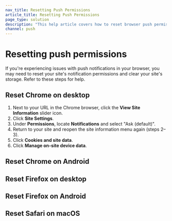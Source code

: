 ```yaml
---
nav_title: Resetting Push Permissions
article_title: Resetting Push Permissions
page_type: solution
description: "This help article covers how to reset browser push permissions and data."
channel: push
---
```


# Resetting push permissions

If you're experiencing issues with push notifications in your browser, you may need to reset your site's notification permissions and clear your site's storage. Refer to these steps for help.

## Reset Chrome on desktop

1. Next to your URL in the Chrome browser, click the **View Site Information** slider icon.
2. Click **Site Settings**.
3. Under **Permissions**, locate **Notifications** and select "Ask (default)".
4. Return to your site and reopen the site information menu again (steps 2–3).
5. Click **Cookies and site data**.
6. Click **Manage on-site device data**.

## Reset Chrome on Android

## Reset Firefox on desktop

## Reset Firefox on Android

## Reset Safari on macOS
